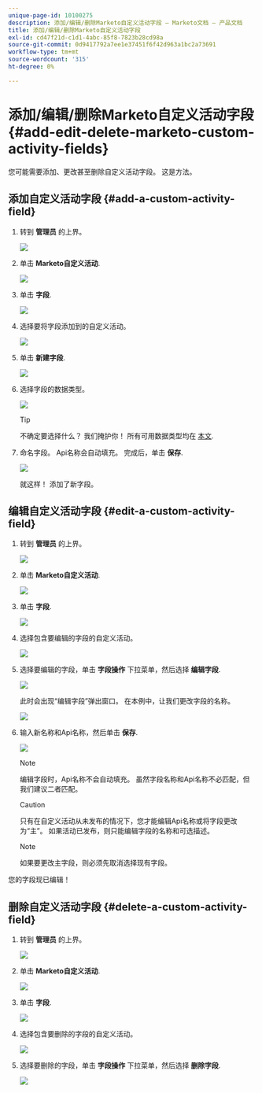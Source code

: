 ```yaml
---
unique-page-id: 10100275
description: 添加/编辑/删除Marketo自定义活动字段 — Marketo文档 — 产品文档
title: 添加/编辑/删除Marketo自定义活动字段
exl-id: cd47f21d-c1d1-4abc-85f8-7823b28cd98a
source-git-commit: 0d9417792a7ee1e37451f6f42d963a1bc2a73691
workflow-type: tm+mt
source-wordcount: '315'
ht-degree: 0%

---
```


# 添加/编辑/删除Marketo自定义活动字段 {#add-edit-delete-marketo-custom-activity-fields}

您可能需要添加、更改甚至删除自定义活动字段。 这是方法。

## 添加自定义活动字段 {#add-a-custom-activity-field}

1. 转到 **管理员** 的上界。

   ![](assets/add-edit-delete-marketo-custom-activity-fields-1.png)

1. 单击 **Marketo自定义活动**.

   ![](assets/add-edit-delete-marketo-custom-activity-fields-2.png)

1. 单击 **字段**.

   ![](assets/add-edit-delete-marketo-custom-activity-fields-3.png)

1. 选择要将字段添加到的自定义活动。

   ![](assets/add-edit-delete-marketo-custom-activity-fields-4.png)

1. 单击 **新建字段**.

   ![](assets/add-edit-delete-marketo-custom-activity-fields-5.png)

1. 选择字段的数据类型。

   ![](assets/add-edit-delete-marketo-custom-activity-fields-6.png)

   >[!TIP]
   >
   >不确定要选择什么？ 我们掩护你！ 所有可用数据类型均在 [本文](/help/marketo/product-docs/administration/field-management/custom-field-type-glossary.md).

1. 命名字段。 Api名称会自动填充。 完成后，单击 **保存**.

   ![](assets/add-edit-delete-marketo-custom-activity-fields-7.png)

   就这样！ 添加了新字段。

## 编辑自定义活动字段 {#edit-a-custom-activity-field}

1. 转到 **管理员** 的上界。

   ![](assets/add-edit-delete-marketo-custom-activity-fields-8.png)

1. 单击 **Marketo自定义活动**.

   ![](assets/add-edit-delete-marketo-custom-activity-fields-9.png)

1. 单击 **字段**.

   ![](assets/add-edit-delete-marketo-custom-activity-fields-10.png)

1. 选择包含要编辑的字段的自定义活动。

   ![](assets/add-edit-delete-marketo-custom-activity-fields-11.png)

1. 选择要编辑的字段，单击 **字段操作** 下拉菜单，然后选择 **编辑字段**.

   ![](assets/add-edit-delete-marketo-custom-activity-fields-12.png)

   此时会出现“编辑字段”弹出窗口。 在本例中，让我们更改字段的名称。

   ![](assets/add-edit-delete-marketo-custom-activity-fields-13.png)

1. 输入新名称和Api名称，然后单击 **保存**.

   ![](assets/add-edit-delete-marketo-custom-activity-fields-14.png)

   >[!NOTE]
   >
   >编辑字段时，Api名称不会自动填充。 虽然字段名称和Api名称不必匹配，但我们建议二者匹配。

   >[!CAUTION]
   >
   >只有在自定义活动从未发布的情况下，您才能编辑Api名称或将字段更改为“主”。 如果活动已发布，则只能编辑字段的名称和可选描述。

   >[!NOTE]
   >
   >如果要更改主字段，则必须先取消选择现有字段。

您的字段现已编辑！

## 删除自定义活动字段 {#delete-a-custom-activity-field}

1. 转到 **管理员** 的上界。

   ![](assets/add-edit-delete-marketo-custom-activity-fields-15.png)

1. 单击 **Marketo自定义活动**.

   ![](assets/add-edit-delete-marketo-custom-activity-fields-16.png)

1. 单击 **字段**.

   ![](assets/add-edit-delete-marketo-custom-activity-fields-17.png)

1. 选择包含要删除的字段的自定义活动。

   ![](assets/add-edit-delete-marketo-custom-activity-fields-18.png)

1. 选择要删除的字段，单击 **字段操作** 下拉菜单，然后选择 **删除字段**.

   ![](assets/add-edit-delete-marketo-custom-activity-fields-19.png)
